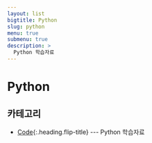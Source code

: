 ```yaml
---
layout: list
bigtitle: Python
slug: python
menu: true
submenu: true
description: >
  Python 학습자료
---
```


# Python

## 카테고리

* [Code]{:.heading.flip-title} --- Python 학습자료

[Code]: /code/
